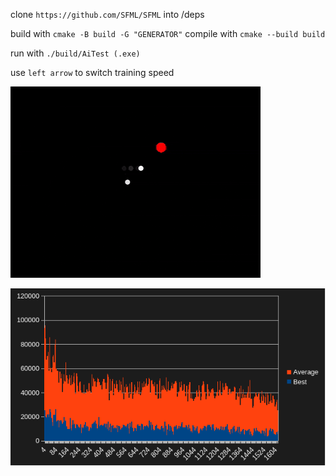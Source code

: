 clone `https://github.com/SFML/SFML` into /deps

build with `cmake -B build -G "GENERATOR"`
compile with `cmake --build build`

run with `./build/AiTest (.exe)`

use `left arrow` to switch training speed

![Training Footage](assets/trainingFootage.gif)

![TrainingGraph](assets/image.png)